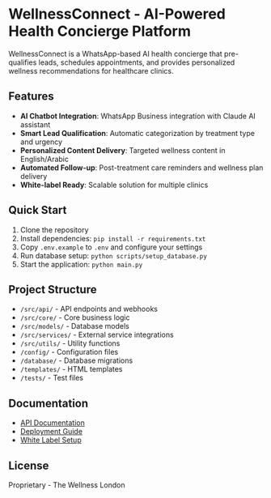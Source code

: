 # WellnessConnect - AI-Powered Health Concierge Platform

WellnessConnect is a WhatsApp-based AI health concierge that pre-qualifies leads, schedules appointments, and provides personalized wellness recommendations for healthcare clinics.

## Features

- **AI Chatbot Integration**: WhatsApp Business integration with Claude AI assistant
- **Smart Lead Qualification**: Automatic categorization by treatment type and urgency
- **Personalized Content Delivery**: Targeted wellness content in English/Arabic
- **Automated Follow-up**: Post-treatment care reminders and wellness plan delivery
- **White-label Ready**: Scalable solution for multiple clinics

## Quick Start

1. Clone the repository
2. Install dependencies: `pip install -r requirements.txt`
3. Copy `.env.example` to `.env` and configure your settings
4. Run database setup: `python scripts/setup_database.py`
5. Start the application: `python main.py`

## Project Structure

- `/src/api/` - API endpoints and webhooks
- `/src/core/` - Core business logic
- `/src/models/` - Database models
- `/src/services/` - External service integrations
- `/src/utils/` - Utility functions
- `/config/` - Configuration files
- `/database/` - Database migrations
- `/templates/` - HTML templates
- `/tests/` - Test files

## Documentation

- [API Documentation](docs/api_documentation.md)
- [Deployment Guide](docs/deployment_guide.md)
- [White Label Setup](docs/white_label_setup.md)

## License

Proprietary - The Wellness London